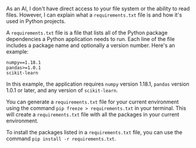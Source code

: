 As an AI, I don't have direct access to your file system or the ability to read files. However, I can explain what a `requirements.txt` file is and how it's used in Python projects.

A `requirements.txt` file is a file that lists all of the Python package dependencies a Python application needs to run. Each line of the file includes a package name and optionally a version number. Here's an example:

```plaintext
numpy==1.18.1
pandas>=1.0.1
scikit-learn
```

In this example, the application requires `numpy` version 1.18.1, `pandas` version 1.0.1 or later, and any version of `scikit-learn`.

You can generate a `requirements.txt` file for your current environment using the command `pip freeze > requirements.txt` in your terminal. This will create a `requirements.txt` file with all the packages in your current environment.

To install the packages listed in a `requirements.txt` file, you can use the command `pip install -r requirements.txt`.
